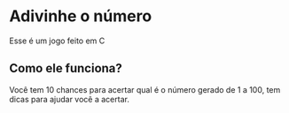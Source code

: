 <h1>Adivinhe o número</h1>
<p>Esse é um jogo feito em C</p>


<h2>Como ele funciona?</h2>
<p>Você tem 10 chances para acertar qual é o número gerado de 1 a 100, tem dicas para ajudar você a acertar.</p>
